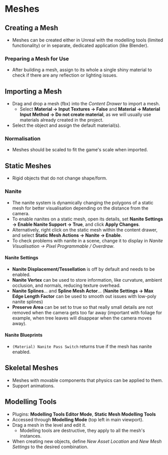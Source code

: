 # Meshes

## Creating a Mesh

- Meshes can be created either in Unreal with the modelling tools (limited functionality) or in separate, dedicated application (like Blender).

### Preparing a Mesh for Use

- After building a mesh, assign to its whole a single shiny material to check if there are any reflection or lighting issues.

## Importing a Mesh

- Drag and drop a mesh (fbx) into the _Content Drawer_ to import a mesh.
  - Select **Material -> Input Textures -> False** and **Material -> Material Input Method -> Do not create material**, as we will usually use materials already created in the project.
- Select the object and assign the default material(s).

### Normalisation

- Meshes should be scaled to fit the game's scale when imported.

## Static Meshes

- Rigid objects that do not change shape/form.

### Nanite

- The nanite system is dynamically changing the polygons of a static mesh for better visualisation depending on the distance from the camera.
- To enable nanites on a static mesh, open its details, set **Nanite Settings -> Enable Nanite Support -> True**, and click **Apply Changes**.
- Alternatively, right click on the static mesh within the content drawer, and select **Static Mesh Actions -> Nanite -> Enable**.
- To check problems with nanite in a scene, change it to display in _Nanite Visualisation -> Pixel Programmable / Overdraw_.

#### Nanite Settings

- **Nanite Displacement/Tessellation** is off by default and needs to be enabled.
- **Nanite Vertex** can be used to store information, like curvature, ambient occlusion, and normals, reducing texture overhead.
- **Nanite Splines**... and **Spline Mesh Actor**... (**Nanite Settings -> Max Edge Length Factor** can be used to smooth out issues with low-poly nanite splines)
- **Preserve Area** can be set to true so that really small details are not removed when the camera gets too far away (important with foliage for example, when tree leaves will disappear when the camera moves away).

#### Nanite Blueprints

- `(Material) Nanite Pass Switch` returns true if the mesh has nanite enabled.

## Skeletal Meshes

- Meshes with movable components that physics can be applied to them.
- Support animations.

## Modelling Tools

- Plugins: **Modelling Tools Editor Mode**, **Static Mesh Modelling Tools**
- Accessed through **Modelling Mode** (top left in main viewport).
- Drag a mesh in the level and edit it.
  - Modelling tools are destructive, they apply to all the mesh's instances.
- When creating new objects, define _New Asset Location_ and _New Mesh Settings_ to the desired combination.
